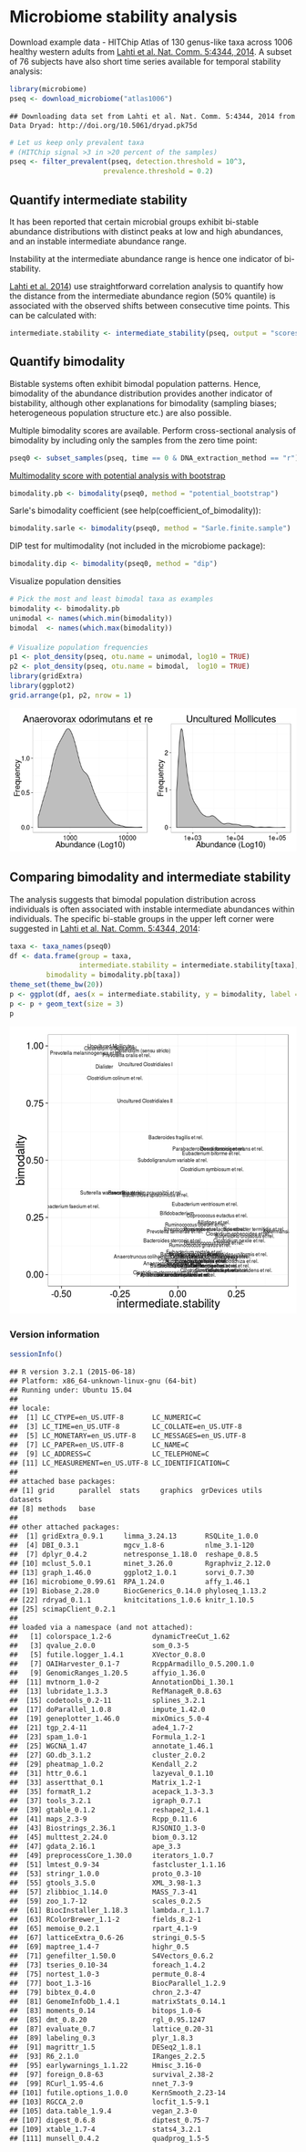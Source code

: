 # Microbiome stability analysis

Download example data - HITChip Atlas of 130 genus-like taxa across 1006 healthy western adults from [Lahti et al. Nat. Comm. 5:4344, 2014](http://www.nature.com/ncomms/2014/140708/ncomms5344/full/ncomms5344.html). A subset of 76 subjects have also short time series available for temporal stability analysis:


```r
library(microbiome)
pseq <- download_microbiome("atlas1006")
```

```
## Downloading data set from Lahti et al. Nat. Comm. 5:4344, 2014 from Data Dryad: http://doi.org/10.5061/dryad.pk75d
```

```r
# Let us keep only prevalent taxa
# (HITChip signal >3 in >20 percent of the samples)
pseq <- filter_prevalent(pseq, detection.threshold = 10^3,
     			       prevalence.threshold = 0.2)
```



## Quantify intermediate stability 

It has been reported that certain microbial groups exhibit bi-stable
abundance distributions with distinct peaks at low and high
abundances, and an instable intermediate abundance range.

Instability at the intermediate abundance range is hence one indicator
of bi-stability.

[Lahti et
al. 2014](http://www.nature.com/ncomms/2014/140708/ncomms5344/full/ncomms5344.html))
use straightforward correlation analysis to quantify how the distance
from the intermediate abundance region (50% quantile) is associated
with the observed shifts between consecutive time points. This can be
calculated with:


```r
intermediate.stability <- intermediate_stability(pseq, output = "scores")
```


## Quantify bimodality 

Bistable systems often exhibit bimodal population patterns. Hence,
bimodality of the abundance distribution provides another indicator of
bistability, although other explanations for bimodality (sampling
biases; heterogeneous population structure etc.) are also possible.

Multiple bimodality scores are available. Perform cross-sectional
analysis of bimodality by including only the samples from the zero
time point:


```r
pseq0 <- subset_samples(pseq, time == 0 & DNA_extraction_method == "r")
```


[Multimodality score with potential analysis with
bootstrap](http://www.nature.com/ncomms/2014/140708/ncomms5344/full/ncomms5344.html)



```r
bimodality.pb <- bimodality(pseq0, method = "potential_bootstrap")
```

Sarle's bimodality coefficient (see help(coefficient_of_bimodality)):


```r
bimodality.sarle <- bimodality(pseq0, method = "Sarle.finite.sample")
```


DIP test for multimodality (not included in the microbiome package):


```r
bimodality.dip <- bimodality(pseq0, method = "dip")
```


Visualize population densities 


```r
# Pick the most and least bimodal taxa as examples
bimodality <- bimodality.pb
unimodal <- names(which.min(bimodality))
bimodal  <- names(which.max(bimodality))

# Visualize population frequencies
p1 <- plot_density(pseq, otu.name = unimodal, log10 = TRUE) 
p2 <- plot_density(pseq, otu.name = bimodal,  log10 = TRUE) 
library(gridExtra)
library(ggplot2)
grid.arrange(p1, p2, nrow = 1)
```

![plot of chunk stability2](figure/stability2-1.png) 


## Comparing bimodality and intermediate stability

The analysis suggests that bimodal population distribution across individuals is often associated with instable intermediate abundances within individuals. The specific bi-stable groups in the upper left corner were suggested in [Lahti et al. Nat. Comm. 5:4344, 2014](http://www.nature.com/ncomms/2014/140708/ncomms5344/full/ncomms5344.html):


```r
taxa <- taxa_names(pseq0)
df <- data.frame(group = taxa,
                 intermediate.stability = intermediate.stability[taxa],
		 bimodality = bimodality.pb[taxa])
theme_set(theme_bw(20))
p <- ggplot(df, aes(x = intermediate.stability, y = bimodality, label = group))
p <- p + geom_text(size = 3)
p
```

![plot of chunk bimodalitybistability](figure/bimodalitybistability-1.png) 


### Version information


```r
sessionInfo()
```

```
## R version 3.2.1 (2015-06-18)
## Platform: x86_64-unknown-linux-gnu (64-bit)
## Running under: Ubuntu 15.04
## 
## locale:
##  [1] LC_CTYPE=en_US.UTF-8       LC_NUMERIC=C              
##  [3] LC_TIME=en_US.UTF-8        LC_COLLATE=en_US.UTF-8    
##  [5] LC_MONETARY=en_US.UTF-8    LC_MESSAGES=en_US.UTF-8   
##  [7] LC_PAPER=en_US.UTF-8       LC_NAME=C                 
##  [9] LC_ADDRESS=C               LC_TELEPHONE=C            
## [11] LC_MEASUREMENT=en_US.UTF-8 LC_IDENTIFICATION=C       
## 
## attached base packages:
## [1] grid      parallel  stats     graphics  grDevices utils     datasets 
## [8] methods   base     
## 
## other attached packages:
##  [1] gridExtra_0.9.1     limma_3.24.13       RSQLite_1.0.0      
##  [4] DBI_0.3.1           mgcv_1.8-6          nlme_3.1-120       
##  [7] dplyr_0.4.2         netresponse_1.18.0  reshape_0.8.5      
## [10] mclust_5.0.1        minet_3.26.0        Rgraphviz_2.12.0   
## [13] graph_1.46.0        ggplot2_1.0.1       sorvi_0.7.30       
## [16] microbiome_0.99.61  RPA_1.24.0          affy_1.46.1        
## [19] Biobase_2.28.0      BiocGenerics_0.14.0 phyloseq_1.13.2    
## [22] rdryad_0.1.1        knitcitations_1.0.6 knitr_1.10.5       
## [25] scimapClient_0.2.1 
## 
## loaded via a namespace (and not attached):
##   [1] colorspace_1.2-6          dynamicTreeCut_1.62      
##   [3] qvalue_2.0.0              som_0.3-5                
##   [5] futile.logger_1.4.1       XVector_0.8.0            
##   [7] OAIHarvester_0.1-7        RcppArmadillo_0.5.200.1.0
##   [9] GenomicRanges_1.20.5      affyio_1.36.0            
##  [11] mvtnorm_1.0-2             AnnotationDbi_1.30.1     
##  [13] lubridate_1.3.3           RefManageR_0.8.63        
##  [15] codetools_0.2-11          splines_3.2.1            
##  [17] doParallel_1.0.8          impute_1.42.0            
##  [19] geneplotter_1.46.0        mixOmics_5.0-4           
##  [21] tgp_2.4-11                ade4_1.7-2               
##  [23] spam_1.0-1                Formula_1.2-1            
##  [25] WGCNA_1.47                annotate_1.46.1          
##  [27] GO.db_3.1.2               cluster_2.0.2            
##  [29] pheatmap_1.0.2            Kendall_2.2              
##  [31] httr_0.6.1                lazyeval_0.1.10          
##  [33] assertthat_0.1            Matrix_1.2-1             
##  [35] formatR_1.2               acepack_1.3-3.3          
##  [37] tools_3.2.1               igraph_0.7.1             
##  [39] gtable_0.1.2              reshape2_1.4.1           
##  [41] maps_2.3-9                Rcpp_0.11.6              
##  [43] Biostrings_2.36.1         RJSONIO_1.3-0            
##  [45] multtest_2.24.0           biom_0.3.12              
##  [47] gdata_2.16.1              ape_3.3                  
##  [49] preprocessCore_1.30.0     iterators_1.0.7          
##  [51] lmtest_0.9-34             fastcluster_1.1.16       
##  [53] stringr_1.0.0             proto_0.3-10             
##  [55] gtools_3.5.0              XML_3.98-1.3             
##  [57] zlibbioc_1.14.0           MASS_7.3-41              
##  [59] zoo_1.7-12                scales_0.2.5             
##  [61] BiocInstaller_1.18.3      lambda.r_1.1.7           
##  [63] RColorBrewer_1.1-2        fields_8.2-1             
##  [65] memoise_0.2.1             rpart_4.1-9              
##  [67] latticeExtra_0.6-26       stringi_0.5-5            
##  [69] maptree_1.4-7             highr_0.5                
##  [71] genefilter_1.50.0         S4Vectors_0.6.2          
##  [73] tseries_0.10-34           foreach_1.4.2            
##  [75] nortest_1.0-3             permute_0.8-4            
##  [77] boot_1.3-16               BiocParallel_1.2.9       
##  [79] bibtex_0.4.0              chron_2.3-47             
##  [81] GenomeInfoDb_1.4.1        matrixStats_0.14.1       
##  [83] moments_0.14              bitops_1.0-6             
##  [85] dmt_0.8.20                rgl_0.95.1247            
##  [87] evaluate_0.7              lattice_0.20-31          
##  [89] labeling_0.3              plyr_1.8.3               
##  [91] magrittr_1.5              DESeq2_1.8.1             
##  [93] R6_2.1.0                  IRanges_2.2.5            
##  [95] earlywarnings_1.1.22      Hmisc_3.16-0             
##  [97] foreign_0.8-63            survival_2.38-2          
##  [99] RCurl_1.95-4.6            nnet_7.3-9               
## [101] futile.options_1.0.0      KernSmooth_2.23-14       
## [103] RGCCA_2.0                 locfit_1.5-9.1           
## [105] data.table_1.9.4          vegan_2.3-0              
## [107] digest_0.6.8              diptest_0.75-7           
## [109] xtable_1.7-4              stats4_3.2.1             
## [111] munsell_0.4.2             quadprog_1.5-5
```

